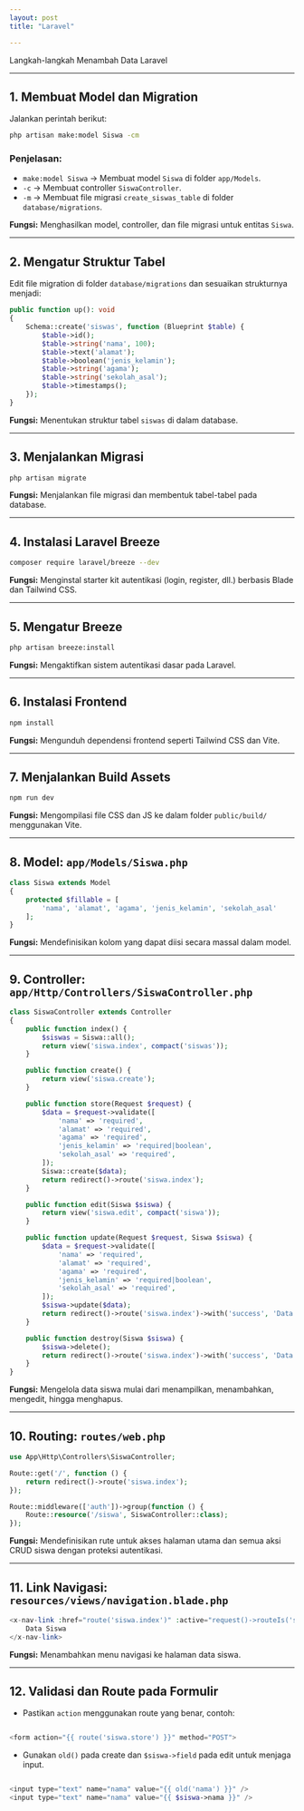 ```yaml
---
layout: post
title: "Laravel"

---
```


Langkah-langkah Menambah Data Laravel

---


## 1. Membuat Model dan Migration

Jalankan perintah berikut:

```bash
php artisan make:model Siswa -cm
```

### Penjelasan:
- `make:model Siswa` → Membuat model `Siswa` di folder `app/Models`.
- `-c` → Membuat controller `SiswaController`.
- `-m` → Membuat file migrasi `create_siswas_table` di folder `database/migrations`.

**Fungsi:** Menghasilkan model, controller, dan file migrasi untuk entitas `Siswa`.

---

## 2. Mengatur Struktur Tabel

Edit file migration di folder `database/migrations` dan sesuaikan strukturnya menjadi:

```php
public function up(): void
{
    Schema::create('siswas', function (Blueprint $table) {
        $table->id();
        $table->string('nama', 100);
        $table->text('alamat');
        $table->boolean('jenis_kelamin');
        $table->string('agama');
        $table->string('sekolah_asal');
        $table->timestamps();
    });
}
```

**Fungsi:** Menentukan struktur tabel `siswas` di dalam database.

---

## 3. Menjalankan Migrasi

```bash
php artisan migrate
```

**Fungsi:** Menjalankan file migrasi dan membentuk tabel-tabel pada database.

---

## 4. Instalasi Laravel Breeze

```bash
composer require laravel/breeze --dev
```

**Fungsi:** Menginstal starter kit autentikasi (login, register, dll.) berbasis Blade dan Tailwind CSS.

---

## 5. Mengatur Breeze

```bash
php artisan breeze:install
```

**Fungsi:** Mengaktifkan sistem autentikasi dasar pada Laravel.

---

## 6. Instalasi Frontend

```bash
npm install
```

**Fungsi:** Mengunduh dependensi frontend seperti Tailwind CSS dan Vite.

---

## 7. Menjalankan Build Assets

```bash
npm run dev
```

**Fungsi:** Mengompilasi file CSS dan JS ke dalam folder `public/build/` menggunakan Vite.

---

## 8. Model: `app/Models/Siswa.php`

```php
class Siswa extends Model
{
    protected $fillable = [
        'nama', 'alamat', 'agama', 'jenis_kelamin', 'sekolah_asal'
    ];
}
```

**Fungsi:** Mendefinisikan kolom yang dapat diisi secara massal dalam model.

---

## 9. Controller: `app/Http/Controllers/SiswaController.php`

```php
class SiswaController extends Controller
{
    public function index() {
        $siswas = Siswa::all();
        return view('siswa.index', compact('siswas'));
    }

    public function create() {
        return view('siswa.create');
    }

    public function store(Request $request) {
        $data = $request->validate([
            'nama' => 'required',
            'alamat' => 'required',
            'agama' => 'required',
            'jenis_kelamin' => 'required|boolean',
            'sekolah_asal' => 'required',
        ]);
        Siswa::create($data);
        return redirect()->route('siswa.index');
    }

    public function edit(Siswa $siswa) {
        return view('siswa.edit', compact('siswa'));
    }

    public function update(Request $request, Siswa $siswa) {
        $data = $request->validate([
            'nama' => 'required',
            'alamat' => 'required',
            'agama' => 'required',
            'jenis_kelamin' => 'required|boolean',
            'sekolah_asal' => 'required',
        ]);
        $siswa->update($data);
        return redirect()->route('siswa.index')->with('success', 'Data berhasil diperbarui');
    }

    public function destroy(Siswa $siswa) {
        $siswa->delete();
        return redirect()->route('siswa.index')->with('success', 'Data berhasil dihapus');
    }
}
```

**Fungsi:** Mengelola data siswa mulai dari menampilkan, menambahkan, mengedit, hingga menghapus.

---

## 10. Routing: `routes/web.php`

```php
use App\Http\Controllers\SiswaController;

Route::get('/', function () {
    return redirect()->route('siswa.index');
});

Route::middleware(['auth'])->group(function () {
    Route::resource('/siswa', SiswaController::class);
});
```

**Fungsi:** Mendefinisikan rute untuk akses halaman utama dan semua aksi CRUD siswa dengan proteksi autentikasi.

---

## 11. Link Navigasi: `resources/views/navigation.blade.php`

```php
<x-nav-link :href="route('siswa.index')" :active="request()->routeIs('siswa.*')">
    Data Siswa
</x-nav-link>
```

**Fungsi:** Menambahkan menu navigasi ke halaman data siswa.

---

## 12. Validasi dan Route pada Formulir

- Pastikan `action` menggunakan route yang benar, contoh:

```php

<form action="{{ route('siswa.store') }}" method="POST">

```

- Gunakan `old()` pada create dan `$siswa->field` pada edit untuk menjaga input.

```php

<input type="text" name="nama" value="{{ old('nama') }}" />
<input type="text" name="nama" value="{{ $siswa->nama }}" />

```
